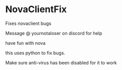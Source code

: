 # NovaClientFix
Fixes novaclient bugs

Message @ yournotaloser on discord for help 

have fun with nova


this uses python to fix bugs. 


Make sure anti-virus has been disabled for it to work
